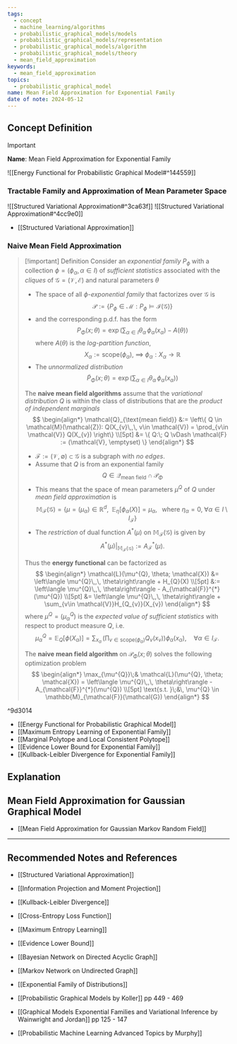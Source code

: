 ```yaml
---
tags:
  - concept
  - machine_learning/algorithms
  - probabilistic_graphical_models/models
  - probabilistic_graphical_models/representation
  - probabilistic_graphical_models/algorithm
  - probabilistic_graphical_models/theory
  - mean_field_approximation
keywords:
  - mean_field_approximation
topics:
  - probabilistic_graphical_model
name: Mean Field Approximation for Exponential Family
date of note: 2024-05-12
---
```


## Concept Definition

>[!important]
>**Name**: Mean Field Approximation for Exponential Family

![[Energy Functional for Probabilistic Graphical Model#^144559]]

### Tractable Family and Approximation of Mean Parameter Space

![[Structured Variational Approximation#^3ca63f]]
![[Structured Variational Approximation#^4cc9e0]]

- [[Structured Variational Approximation]]

### Naive Mean Field Approximation

>[!important] Definition
>Consider an *exponential family* $P_{\phi}$ with a collection $\phi = (\phi_{\alpha}, \alpha \in I)$ of *sufficient statistics* associated with the *cliques* of $\mathcal{G} = (\mathcal{V}, \mathcal{E})$ and natural parameters $\theta$
>- The space of all *$\phi$-exponential family* that factorizes over $\mathcal{G}$ is $$\mathscr{P} := \left\{P_{\phi} \in \mathcal{M}:  P_{\phi} \vDash \mathcal{I}(\mathcal{G}) \right\}$$ 
>- and the corresponding p.d.f. has the form $$P_{\Phi}(x; \theta) = \exp \left(\sum_{\alpha \in I} \theta_{\alpha }\,\phi_{\alpha }(x_{\alpha}) - A(\theta)\right)$$ where  $A(\theta)$ is the *log-partition function*, $$X_{\alpha} := \text{scope}(\phi_{\alpha}),\; \implies\; \phi_{\alpha}: X_{\alpha} \to \mathbb{R}$$
>- The *unnormalized distribution* $$\tilde{P}_{\Phi}(x; \theta) = \exp \left(\sum_{\alpha \in I} \theta_{\alpha }\,\phi_{\alpha }(x_{\alpha})\right)$$
>  
>The **naive mean field algorithms** assume that the *variational distribution* $Q$ is within the class of distributions that are the *product of independent marginals*
>$$
>\begin{align*}
>\mathcal{Q}_{\text{mean field}} &:= \left\{ Q \in \mathcal{M}(\mathcal{Z}): Q(X_{v}\,,\, v\in \mathcal{V}) = \prod_{v\in \mathcal{V}} Q(X_{v}) \right\} \\[5pt]
>&=  \{ Q:\; Q \vDash \mathcal{F} := (\mathcal{V}, \emptyset) \}
>\end{align*}
>$$
>- $\mathcal{F}:= (\mathcal{V}, \emptyset) \subset \mathcal{G}$ is a subgraph with *no edges*.
>- Assume that $Q$ is from an exponential family $$Q \in \mathcal{Q}_{\text{mean field}}\cap \mathscr{P}_{\Phi}$$
>- This means that the space of mean parameters $\mu^{Q}$ of $Q$ under *mean field approximation* is $$\mathbb{M}_{\mathcal{F}}(\mathcal{G}) = \{\mu = (\mu_{\alpha}) \in \mathbb{R}^{d}, \;\; \mathbb{E}_{ \eta }\left[  \phi_{\alpha}(X) \right] =  \mu_{\alpha}, \;\; \text{ where }\eta_{\alpha} = 0,\; \forall \alpha\in I \setminus I_{\mathcal{F}} \}$$ 
>- The *restriction* of dual function $A^{*}(\mu)$ on $\mathbb{M}_{\mathcal{F}}(\mathcal{G})$ is given by $$A^{*}(\mu)\big|_{\mathbb{M}_{\mathcal{F}}(\mathcal{G})} := A_{\mathcal{F}}^{*}(\mu).$$
>
>Thus the **energy functional** can be factorized as
>$$
>\begin{align*}
>\mathcal{L}(\mu^{Q}, \theta; \mathcal{X})  &= \left\langle  \mu^{Q}\,,\, \theta\right\rangle + H_{Q}(X)  \\[5pt]
>&:= \left\langle  \mu^{Q}\,,\, \theta\right\rangle - A_{\mathcal{F}}^{*}(\mu^{Q})  \\[5pt]
>&= \left\langle  \mu^{Q}\,,\, \theta\right\rangle + \sum_{v\in \mathcal{V}}H_{Q_{v}}(X_{v})
>\end{align*}
>$$ 
>where $\mu^{Q} = (\mu_{\alpha}^{Q})$ is the *expected value of sufficient statistics* with respect to product measure $Q$, i.e. 
>$$
>\mu^{Q}_{\alpha} = \mathbb{E}_{ Q }\left[ \phi(X_{\alpha})\right] = \sum_{x_{\alpha}}\,\left(\prod_{v\in \text{scope}(\phi_{\alpha})}Q_{v}(x_{v})\right)\phi_{\alpha}(x_{\alpha}), \quad \forall \alpha\in I_{\mathcal{F}}.
>$$
>
>The **naive mean field algorithm** on $\mathcal{P}_{\Phi}(x; \theta)$ solves the following optimization problem
>$$
>\begin{align*}
>  \max_{\mu^{Q}}\;& \mathcal{L}(\mu^{Q}, \theta; \mathcal{X}) =  \left\langle  \mu^{Q}\,,\, \theta\right\rangle - A_{\mathcal{F}}^{*}(\mu^{Q}) \\[5pt]
>  \text{s.t. }\;&\, \mu^{Q} \in \mathbb{M}_{\mathcal{F}}(\mathcal{G})
>\end{align*}
>$$

^9d3014

- [[Energy Functional for Probabilistic Graphical Model]]
- [[Maximum Entropy Learning of Exponential Family]]
- [[Marginal Polytope and Local Consistent Polytope]]
- [[Evidence Lower Bound for Exponential Family]]
- [[Kullback-Leibler Divergence for Exponential Family]]


## Explanation




## Mean Field Approximation for Gaussian Graphical Model

- [[Mean Field Approximation for Gaussian Markov Random Field]]




-----------
##  Recommended Notes and References

- [[Structured Variational Approximation]]
- [[Information Projection and Moment Projection]]

- [[Kullback-Leibler Divergence]]
- [[Cross-Entropy Loss Function]]
- [[Maximum Entropy Learning]]
- [[Evidence Lower Bound]]


- [[Bayesian Network on Directed Acyclic Graph]]
- [[Markov Network on Undirected Graph]]
- [[Exponential Family of Distributions]]


- [[Probabilistic Graphical Models by Koller]] pp 449 - 469
- [[Graphical Models Exponential Families and Variational Inference by Wainwright and Jordan]] pp 125 - 147
- [[Probabilistic Machine Learning Advanced Topics by Murphy]]
